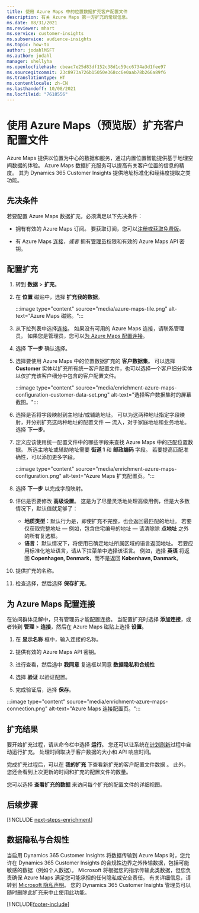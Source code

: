```yaml
---
title: 使用 Azure Maps 中的位置数据扩充客户配置文件
description: 有关 Azure Maps 第一方扩充的常规信息。
ms.date: 08/31/2021
ms.reviewer: mhart
ms.service: customer-insights
ms.subservice: audience-insights
ms.topic: how-to
author: jodahlMSFT
ms.author: jodahl
manager: shellyha
ms.openlocfilehash: cbeac7e25d83df152c38d1c59cc6734a3d1fee97
ms.sourcegitcommit: 23c8973a726b15050e368cc6e0aab78b266a89f6
ms.translationtype: HT
ms.contentlocale: zh-CN
ms.lasthandoff: 10/08/2021
ms.locfileid: "7618556"
---
```

# <a name="enrichment-of-customer-profiles-with-azure-maps-preview"></a>使用 Azure Maps（预览版）扩充客户配置文件

Azure Maps 提供以位置为中心的数据和服务，通过内置位置智能提供基于地理空间数据的体验。 Azure Maps 数据扩充服务可以提高有关客户位置的信息的精度。 其为 Dynamics 365 Customer Insights 提供地址标准化和经纬度提取之类功能。

## <a name="prerequisites"></a>先决条件

若要配置 Azure Maps 数据扩充，必须满足以下先决条件：

- 拥有有效的 Azure Maps 订阅。 要获取订阅，您可以[注册或获取免费版](https://azure.microsoft.com/services/azure-maps/)。

- 有 Azure Maps [连接](connections.md)，*或者* 拥有[管理员](permissions.md#administrator)权限和有效的 Azure Maps API 密钥。

## <a name="configure-the-enrichment"></a>配置扩充

1. 转到 **数据** > **扩充**。 

1. 在 **位置** 磁贴中，选择 **扩充我的数据**。

   :::image type="content" source="media/azure-maps-tile.png" alt-text="Azure Maps 磁贴。":::

1. 从下拉列表中选择[连接](connections.md)。 如果没有可用的 Azure Maps 连接，请联系管理员。 如果您是管理员，您可以[为 Azure Maps 配置连接](#configure-the-connection-for-azure-maps)。 

1. 选择 **下一步** 确认选择。

1. 选择要使用 Azure Maps 中的位置数据扩充的 **客户数据集**。 可以选择 **Customer** 实体以扩充所有统一客户配置文件，也可以选择一个客户细分实体以仅扩充该客户细分中包含的客户配置文件。

    :::image type="content" source="media/enrichment-azure-maps-configuration-customer-data-set.png" alt-text="选择客户数据集时的屏幕截图。":::

1. 选择是否将字段映射到主地址/或辅助地址。 可以为这两种地址指定字段映射，并分别扩充这两种地址的配置文件 &mdash; 流入，对于家庭地址和业务地址。 选择 **下一步**。

1. 定义应该使用统一配置文件中的哪些字段来查找 Azure Maps 中的匹配位置数据。 所选主地址或辅助地址需要 **街道 1** 和 **邮政编码** 字段。 若要提高匹配准确性，可以添加更多字段。

   :::image type="content" source="media/enrichment-azure-maps-configuration.png" alt-text="Azure Maps 扩充配置页。":::

1. 选择 **下一步** 以完成字段映射。

1. 评估是否要修改 **高级设置**。 这是为了尽量灵活地处理高级用例，但是大多数情况下，默认值就足够了：
   - **地质类型**：默认行为是，即使扩充不完整，也会返回最匹配的地址。 若要仅获取完整地址 &mdash; 例如，包含住宅编号的地址 &mdash; 请清除除 **点地址** 之外的所有复选框。 
   - **语言：** 默认情况下，将使用已确定地址所属区域的语言返回地址。 若要应用标准化地址语言，请从下拉菜单中选择该语言。 例如，选择 **英语** 将返回 **Copenhagen, Denmark**，而不是返回 **København, Danmark**。

1. 提供扩充的名称。

1. 检查选择，然后选择 **保存扩充**。

## <a name="configure-the-connection-for-azure-maps"></a>为 Azure Maps 配置连接

在访问群体见解中，只有管理员才能配置连接。 当配置扩充时选择 **添加连接**，或者转到 **管理** > **连接**，然后在 Azure Maps 磁贴上选择 **设置**。

1. 在 **显示名称** 框中，输入连接的名称。

1. 提供有效的 Azure Maps API 密钥。

1. 进行查看，然后选中 **我同意** 复选框以同意 **数据隐私和合规性**

1. 选择 **验证** 以验证配置。

1. 完成验证后，选择 **保存**。

:::image type="content" source="media/enrichment-azure-maps-connection.png" alt-text="Azure Maps 连接配置页。":::

## <a name="enrichment-results"></a>扩充结果

要开始扩充过程，请从命令栏中选择 **运行**。 您还可以让系统在[计划刷新](system.md#schedule-tab)过程中自动运行扩充。 处理时间取决于客户数据的大小和 API 响应时间。

完成扩充过程后，可以在 **我的扩充** 下查看新扩充的客户配置文件数据 。 此外，您还会看到上次更新的时间和扩充的配置文件的数量。

您可以选择 **查看扩充的数据** 来访问每个扩充的配置文件的详细视图。

## <a name="next-steps"></a>后续步骤

[!INCLUDE [next-steps-enrichment](../includes/next-steps-enrichment.md)]

## <a name="data-privacy-and-compliance"></a>数据隐私与合规性

当启用 Dynamics 365 Customer Insights 将数据传输到 Azure Maps 时，您允许在 Dynamics 365 Customer Insights 的合规性边界之外传输数据，包括可能敏感的数据（例如个人数据）。 Microsoft 将根据您的指示传输此类数据，但您负责确保 Azure Maps 满足您可能承担的任何隐私或安全责任。 有关详细信息，请转到 [Microsoft 隐私声明](https://go.microsoft.com/fwlink/?linkid=396732)。
您的 Dynamics 365 Customer Insights 管理员可以随时删除此扩充来中止使用此功能。

[!INCLUDE[footer-include](../includes/footer-banner.md)]
